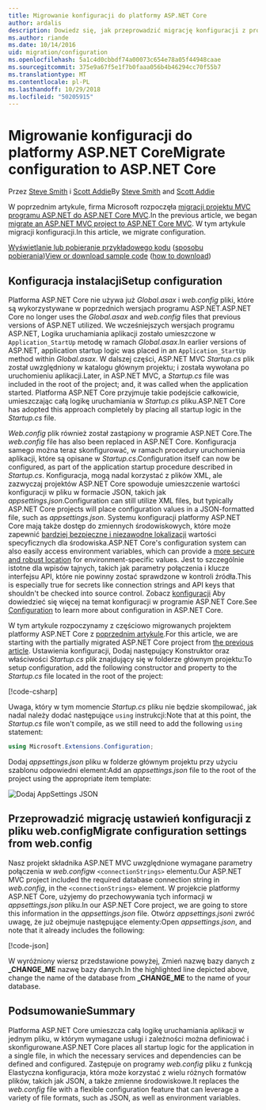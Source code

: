 ```yaml
---
title: Migrowanie konfiguracji do platformy ASP.NET Core
author: ardalis
description: Dowiedz się, jak przeprowadzić migrację konfiguracji z projektu programu ASP.NET MVC do projektu programu ASP.NET Core MVC.
ms.author: riande
ms.date: 10/14/2016
uid: migration/configuration
ms.openlocfilehash: 5a1c4d0cbbdf74a00073c654e78a05f44948caae
ms.sourcegitcommit: 375e9a67f5e1f7b0faaa056b4b46294cc70f55b7
ms.translationtype: MT
ms.contentlocale: pl-PL
ms.lasthandoff: 10/29/2018
ms.locfileid: "50205915"
---
```

# <a name="migrate-configuration-to-aspnet-core"></a><span data-ttu-id="922b1-103">Migrowanie konfiguracji do platformy ASP.NET Core</span><span class="sxs-lookup"><span data-stu-id="922b1-103">Migrate configuration to ASP.NET Core</span></span>

<span data-ttu-id="922b1-104">Przez [Steve Smith](https://ardalis.com/) i [Scott Addie](https://scottaddie.com)</span><span class="sxs-lookup"><span data-stu-id="922b1-104">By [Steve Smith](https://ardalis.com/) and [Scott Addie](https://scottaddie.com)</span></span>

<span data-ttu-id="922b1-105">W poprzednim artykule, firma Microsoft rozpoczęła [migracji projektu MVC programu ASP.NET do ASP.NET Core MVC](xref:migration/mvc).</span><span class="sxs-lookup"><span data-stu-id="922b1-105">In the previous article, we began [migrate an ASP.NET MVC project to ASP.NET Core MVC](xref:migration/mvc).</span></span> <span data-ttu-id="922b1-106">W tym artykule migracji konfiguracji.</span><span class="sxs-lookup"><span data-stu-id="922b1-106">In this article, we migrate configuration.</span></span>

<span data-ttu-id="922b1-107">[Wyświetlanie lub pobieranie przykładowego kodu](https://github.com/aspnet/Docs/tree/master/aspnetcore/migration/configuration/samples) ([sposobu pobierania](xref:index#how-to-download-a-sample))</span><span class="sxs-lookup"><span data-stu-id="922b1-107">[View or download sample code](https://github.com/aspnet/Docs/tree/master/aspnetcore/migration/configuration/samples) ([how to download](xref:index#how-to-download-a-sample))</span></span>

## <a name="setup-configuration"></a><span data-ttu-id="922b1-108">Konfiguracja instalacji</span><span class="sxs-lookup"><span data-stu-id="922b1-108">Setup configuration</span></span>

<span data-ttu-id="922b1-109">Platforma ASP.NET Core nie używa już *Global.asax* i *web.config* pliki, które są wykorzystywane w poprzednich wersjach programu ASP.NET.</span><span class="sxs-lookup"><span data-stu-id="922b1-109">ASP.NET Core no longer uses the *Global.asax* and *web.config* files that previous versions of ASP.NET utilized.</span></span> <span data-ttu-id="922b1-110">We wcześniejszych wersjach programu ASP.NET, Logika uruchamiania aplikacji zostało umieszczone w `Application_StartUp` metodę w ramach *Global.asax*.</span><span class="sxs-lookup"><span data-stu-id="922b1-110">In earlier versions of ASP.NET, application startup logic was placed in an `Application_StartUp` method within *Global.asax*.</span></span> <span data-ttu-id="922b1-111">W dalszej części, ASP.NET MVC *Startup.cs* plik został uwzględniony w katalogu głównym projektu; i została wywołana po uruchomieniu aplikacji.</span><span class="sxs-lookup"><span data-stu-id="922b1-111">Later, in ASP.NET MVC, a *Startup.cs* file was included in the root of the project; and, it was called when the application started.</span></span> <span data-ttu-id="922b1-112">Platforma ASP.NET Core przyjmuje takie podejście całkowicie, umieszczając całą logikę uruchamiania w *Startup.cs* pliku.</span><span class="sxs-lookup"><span data-stu-id="922b1-112">ASP.NET Core has adopted this approach completely by placing all startup logic in the *Startup.cs* file.</span></span>

<span data-ttu-id="922b1-113">*Web.config* plik również został zastąpiony w programie ASP.NET Core.</span><span class="sxs-lookup"><span data-stu-id="922b1-113">The *web.config* file has also been replaced in ASP.NET Core.</span></span> <span data-ttu-id="922b1-114">Konfiguracja samego można teraz skonfigurować, w ramach procedury uruchomienia aplikacji, które są opisane w *Startup.cs*.</span><span class="sxs-lookup"><span data-stu-id="922b1-114">Configuration itself can now be configured, as part of the application startup procedure described in *Startup.cs*.</span></span> <span data-ttu-id="922b1-115">Konfiguracja, mogą nadal korzystać z plików XML, ale zazwyczaj projektów ASP.NET Core spowoduje umieszczenie wartości konfiguracji w pliku w formacie JSON, takich jak *appsettings.json*.</span><span class="sxs-lookup"><span data-stu-id="922b1-115">Configuration can still utilize XML files, but typically ASP.NET Core projects will place configuration values in a JSON-formatted file, such as *appsettings.json*.</span></span> <span data-ttu-id="922b1-116">Systemu konfiguracji platformy ASP.NET Core mają także dostęp do zmiennych środowiskowych, które może zapewnić [bardziej bezpieczne i niezawodne lokalizacji](xref:security/app-secrets) wartości specyficznych dla środowiska.</span><span class="sxs-lookup"><span data-stu-id="922b1-116">ASP.NET Core's configuration system can also easily access environment variables, which can provide a [more secure and robust location](xref:security/app-secrets) for environment-specific values.</span></span> <span data-ttu-id="922b1-117">Jest to szczególnie istotne dla wpisów tajnych, takich jak parametry połączenia i klucze interfejsu API, które nie powinny zostać sprawdzone w kontroli źródła.</span><span class="sxs-lookup"><span data-stu-id="922b1-117">This is especially true for secrets like connection strings and API keys that shouldn't be checked into source control.</span></span> <span data-ttu-id="922b1-118">Zobacz [konfiguracji](xref:fundamentals/configuration/index) Aby dowiedzieć się więcej na temat konfiguracji w programie ASP.NET Core.</span><span class="sxs-lookup"><span data-stu-id="922b1-118">See [Configuration](xref:fundamentals/configuration/index) to learn more about configuration in ASP.NET Core.</span></span>

<span data-ttu-id="922b1-119">W tym artykule rozpoczynamy z częściowo migrowanych projektem platformy ASP.NET Core z [poprzednim artykule](xref:migration/mvc).</span><span class="sxs-lookup"><span data-stu-id="922b1-119">For this article, we are starting with the partially migrated ASP.NET Core project from [the previous article](xref:migration/mvc).</span></span> <span data-ttu-id="922b1-120">Ustawienia konfiguracji, Dodaj następujący Konstruktor oraz właściwości *Startup.cs* plik znajdujący się w folderze głównym projektu:</span><span class="sxs-lookup"><span data-stu-id="922b1-120">To setup configuration, add the following constructor and property to the *Startup.cs* file located in the root of the project:</span></span>

[!code-csharp[](configuration/samples/WebApp1/src/WebApp1/Startup.cs?range=11-16)]

<span data-ttu-id="922b1-121">Uwaga, który w tym momencie *Startup.cs* pliku nie będzie skompilować, jak nadal należy dodać następujące `using` instrukcji:</span><span class="sxs-lookup"><span data-stu-id="922b1-121">Note that at this point, the *Startup.cs* file won't compile, as we still need to add the following `using` statement:</span></span>

```csharp
using Microsoft.Extensions.Configuration;
```

<span data-ttu-id="922b1-122">Dodaj *appsettings.json* pliku w folderze głównym projektu przy użyciu szablonu odpowiedni element:</span><span class="sxs-lookup"><span data-stu-id="922b1-122">Add an *appsettings.json* file to the root of the project using the appropriate item template:</span></span>

![Dodaj AppSettings JSON](configuration/_static/add-appsettings-json.png)

## <a name="migrate-configuration-settings-from-webconfig"></a><span data-ttu-id="922b1-124">Przeprowadzić migrację ustawień konfiguracji z pliku web.config</span><span class="sxs-lookup"><span data-stu-id="922b1-124">Migrate configuration settings from web.config</span></span>

<span data-ttu-id="922b1-125">Nasz projekt składnika ASP.NET MVC uwzględnione wymagane parametry połączenia w *web.config*w `<connectionStrings>` elementu.</span><span class="sxs-lookup"><span data-stu-id="922b1-125">Our ASP.NET MVC project included the required database connection string in *web.config*, in the `<connectionStrings>` element.</span></span> <span data-ttu-id="922b1-126">W projekcie platformy ASP.NET Core, użyjemy do przechowywania tych informacji w *appsettings.json* pliku.</span><span class="sxs-lookup"><span data-stu-id="922b1-126">In our ASP.NET Core project, we are going to store this information in the *appsettings.json* file.</span></span> <span data-ttu-id="922b1-127">Otwórz *appsettings.json*i zwróć uwagę, że już obejmuje następujące elementy:</span><span class="sxs-lookup"><span data-stu-id="922b1-127">Open *appsettings.json*, and note that it already includes the following:</span></span>

[!code-json[](../migration/configuration/samples/WebApp1/src/WebApp1/appsettings.json?highlight=4)]

<span data-ttu-id="922b1-128">W wyróżniony wiersz przedstawione powyżej, Zmień nazwę bazy danych z **_CHANGE_ME** nazwę bazy danych.</span><span class="sxs-lookup"><span data-stu-id="922b1-128">In the highlighted line depicted above, change the name of the database from **_CHANGE_ME** to the name of your database.</span></span>

## <a name="summary"></a><span data-ttu-id="922b1-129">Podsumowanie</span><span class="sxs-lookup"><span data-stu-id="922b1-129">Summary</span></span>

<span data-ttu-id="922b1-130">Platforma ASP.NET Core umieszcza całą logikę uruchamiania aplikacji w jednym pliku, w którym wymagane usługi i zależności można definiować i skonfigurowane.</span><span class="sxs-lookup"><span data-stu-id="922b1-130">ASP.NET Core places all startup logic for the application in a single file, in which the necessary services and dependencies can be defined and configured.</span></span> <span data-ttu-id="922b1-131">Zastępuje on programy *web.config* pliku z funkcją Elastyczna konfiguracja, która może korzystać z wielu różnych formatów plików, takich jak JSON, a także zmienne środowiskowe.</span><span class="sxs-lookup"><span data-stu-id="922b1-131">It replaces the *web.config* file with a flexible configuration feature that can leverage a variety of file formats, such as JSON, as well as environment variables.</span></span>
